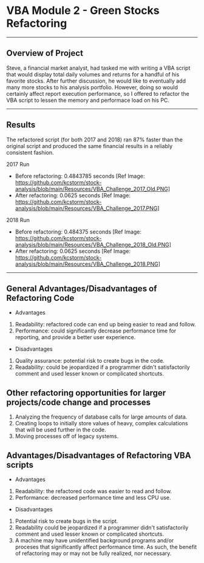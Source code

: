 # VBA Module 2 - Green Stocks Refactoring
***
## Overview of Project
Steve, a financial market analyst, had tasked me with writing a VBA script that would display total daily volumes and returns for a handful of his favorite stocks. After further discussion, he would like to eventually add many more stocks to his analysis portfolio. However, doing so would certainly affect report execution performance, so I offered to refactor the VBA script to lessen the memory and performace load on his PC.
***
## Results
The refactored script (for both 2017 and 2018) ran 87% faster than the original script and produced the same financial results in a reliably consistent fashion. 

2017 Run
- Before refactoring: 0.4843785 seconds [Ref Image: https://github.com/kcstorm/stock-analysis/blob/main/Resources/VBA_Challenge_2017_Old.PNG]
- After refactoring: 0.0625 seconds [Ref Image: https://github.com/kcstorm/stock-analysis/blob/main/Resources/VBA_Challenge_2017.PNG]

2018 Run
- Before refactoring: 0.484375 seconds [Ref Image: https://github.com/kcstorm/stock-analysis/blob/main/Resources/VBA_Challenge_2018_Old.PNG]
- After refactoring: 0.0625 seconds [Ref Image: https://github.com/kcstorm/stock-analysis/blob/main/Resources/VBA_Challenge_2018.PNG]
***
## General Advantages/Disadvantages of Refactoring Code
- Advantages
1. Readability: refactored code can end up being easier to read and follow.
2. Performance: could significantly decrease performance time for reporting, and provide a better user experience.
- Disadvantages
1. Quality assurance: potential risk to create bugs in the code.
2. Readability: could be jeopardized if a programmer didn't satisfactorily comment and used lesser known or complicated shortcuts.

## Other refactoring opportunities for larger projects/code change and processes
1. Analyzing the frequency of database calls for large amounts of data.
2. Creating loops to initially store values of heavy, complex calculations that will be used further in the code.
3. Moving processes off of legacy systems.

## Advantages/Disadvantages of Refactoring VBA scripts
- Advantages
1. Readability: the refactored code was easier to read and follow.
2. Performance: decreased performance time and less CPU use.
- Disadvantages
1. Potential risk to create bugs in the script.
2. Readability could be jeopardized if a programmer didn't satisfactorily comment and used lesser known or complicated shortcuts.
3. A machine may have unidentified background programs and/or proceses that significantly affect performance time.  As such, the benefit of refactoring may or may not be fully realized, nor necessary.
